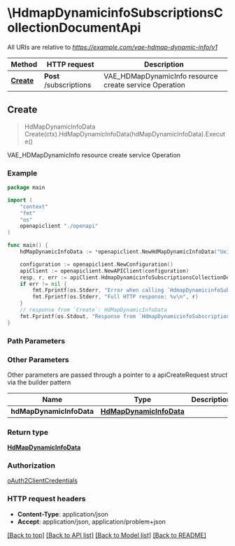 # \HdmapDynamicinfoSubscriptionsCollectionDocumentApi

All URIs are relative to *https://example.com/vae-hdmap-dynamic-info/v1*

Method | HTTP request | Description
------------- | ------------- | -------------
[**Create**](HdmapDynamicinfoSubscriptionsCollectionDocumentApi.md#Create) | **Post** /subscriptions | VAE_HDMapDynamicInfo resource create service Operation



## Create

> HdMapDynamicInfoData Create(ctx).HdMapDynamicInfoData(hdMapDynamicInfoData).Execute()

VAE_HDMapDynamicInfo resource create service Operation

### Example

```go
package main

import (
    "context"
    "fmt"
    "os"
    openapiclient "./openapi"
)

func main() {
    hdMapDynamicInfoData := *openapiclient.NewHdMapDynamicInfoData("UeId_example", "NotifUri_example", int32(123)) // HdMapDynamicInfoData | 

    configuration := openapiclient.NewConfiguration()
    apiClient := openapiclient.NewAPIClient(configuration)
    resp, r, err := apiClient.HdmapDynamicinfoSubscriptionsCollectionDocumentApi.Create(context.Background()).HdMapDynamicInfoData(hdMapDynamicInfoData).Execute()
    if err != nil {
        fmt.Fprintf(os.Stderr, "Error when calling `HdmapDynamicinfoSubscriptionsCollectionDocumentApi.Create``: %v\n", err)
        fmt.Fprintf(os.Stderr, "Full HTTP response: %v\n", r)
    }
    // response from `Create`: HdMapDynamicInfoData
    fmt.Fprintf(os.Stdout, "Response from `HdmapDynamicinfoSubscriptionsCollectionDocumentApi.Create`: %v\n", resp)
}
```

### Path Parameters



### Other Parameters

Other parameters are passed through a pointer to a apiCreateRequest struct via the builder pattern


Name | Type | Description  | Notes
------------- | ------------- | ------------- | -------------
 **hdMapDynamicInfoData** | [**HdMapDynamicInfoData**](HdMapDynamicInfoData.md) |  | 

### Return type

[**HdMapDynamicInfoData**](HdMapDynamicInfoData.md)

### Authorization

[oAuth2ClientCredentials](../README.md#oAuth2ClientCredentials)

### HTTP request headers

- **Content-Type**: application/json
- **Accept**: application/json, application/problem+json

[[Back to top]](#) [[Back to API list]](../README.md#documentation-for-api-endpoints)
[[Back to Model list]](../README.md#documentation-for-models)
[[Back to README]](../README.md)

